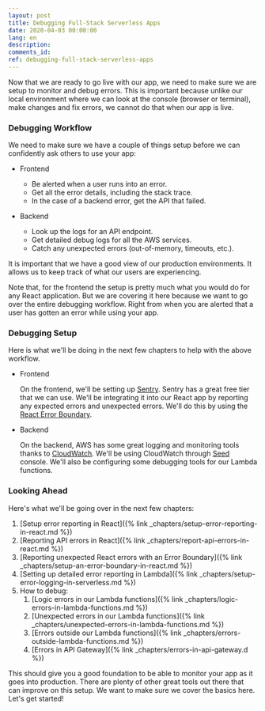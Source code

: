 ```yaml
---
layout: post
title: Debugging Full-Stack Serverless Apps
date: 2020-04-03 00:00:00
lang: en
description: 
comments_id: 
ref: debugging-full-stack-serverless-apps
---
```


Now that we are ready to go live with our app, we need to make sure we are setup to monitor and debug errors. This is important because unlike our local environment where we can look at the console (browser or terminal), make changes and fix errors, we cannot do that when our app is live.

### Debugging Workflow

We need to make sure we have a couple of things setup before we can confidently ask others to use your app:

- Frontend
  - Be alerted when a user runs into an error.
  - Get all the error details, including the stack trace.
  - In the case of a backend error, get the API that failed.

- Backend
  - Look up the logs for an API endpoint.
  - Get detailed debug logs for all the AWS services.
  - Catch any unexpected errors (out-of-memory, timeouts, etc.).

It is important that we have a good view of our production environments. It allows us to keep track of what our users are experiencing.

Note that, for the frontend the setup is pretty much what you would do for any React application. But we are covering it here because we want to go over the entire debugging workflow. Right from when you are alerted that a user has gotten an error while using your app.

### Debugging Setup

Here is what we'll be doing in the next few chapters to help with the above workflow.

- Frontend

  On the frontend, we'll be setting up [Sentry](https://sentry.io). Sentry has a great free tier that we can use. We'll be integrating it into our React app by reporting any expected errors and unexpected errors. We'll do this by using the [React Error Boundary](https://reactjs.org/docs/error-boundaries.html).

- Backend

  On the backend, AWS has some great logging and monitoring tools thanks to [CloudWatch](https://aws.amazon.com/cloudwatch/). We'll be using CloudWatch through [Seed](https://seed.run) console. We'll also be configuring some debugging tools for our Lambda functions.

### Looking Ahead

Here's what we'll be going over in the next few chapters:

1. [Setup error reporting in React]({% link _chapters/setup-error-reporting-in-react.md %})
2. [Reporting API errors in React]({% link _chapters/report-api-errors-in-react.md %})
3. [Reporting unexpected React errors with an Error Boundary]({% link _chapters/setup-an-error-boundary-in-react.md %})
4. [Setting up detailed error reporting in Lambda]({% link _chapters/setup-error-logging-in-serverless.md %})
5. How to debug:
   1. [Logic errors in our Lambda functions]({% link _chapters/logic-errors-in-lambda-functions.md %})
   2. [Unexpected errors in our Lambda functions]({% link _chapters/unexpected-errors-in-lambda-functions.md %})
   3. [Errors outside our Lambda functions]({% link _chapters/errors-outside-lambda-functions.md %})
   4. [Errors in API Gateway]({% link _chapters/errors-in-api-gateway.d %})

This should give you a good foundation to be able to monitor your app as it goes into production. There are plenty of other great tools out there that can improve on this setup. We want to make sure we cover the basics here. Let's get started! 


